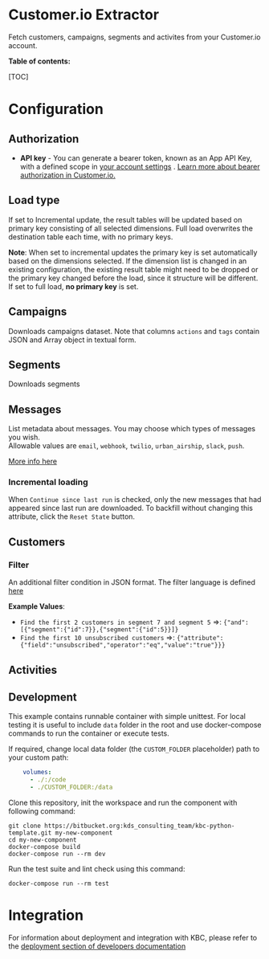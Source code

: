 # Customer.io Extractor

Fetch customers, campaigns, segments and activites from your Customer.io account.


**Table of contents:**  
  
[TOC]

# Configuration

## Authorization

- **API key** - You can generate a bearer token, known as an App API Key, with a defined scope in [your account settings](https://fly.customer.io/settings/api_credentials?keyType=app)
. [Learn more about bearer authorization in Customer.io.](https://customer.io/docs/managing-credentials)



## Load type

If set to Incremental update, the result tables will be updated based on primary key consisting of all selected dimensions. Full load overwrites the destination table each time, with no primary keys.

**Note**: When set to incremental updates the primary key is set automatically based on the dimensions selected. 
If the dimension list is changed in an existing configuration, the existing result table might need to be dropped or the primary key changed before the load, since it structure 
will be different. If set to full load, **no primary key** is set.

## Campaigns

Downloads campaigns dataset. Note that columns `actions` and `tags` contain JSON and Array object in textual form.

## Segments

Downloads segments

## Messages

List metadata about messages. You may choose which types of messages you wish.  
Allowable values are `email`, `webhook`, `twilio`, `urban_airship`, `slack`, `push`.

[More info here](https://customer.io/docs/api/#apibeta-apimessagesmessages_list) 

### Incremental loading

When `Continue since last run` is checked, only the new messages that had appeared since last run are downloaded. 
To backfill without changing this attribute, click the `Reset State` button.

## Customers

### Filter

An additional filter condition in JSON format. The filter language is defined [here](https://customer.io/docs/documentation/api-triggered-data-format.html#general-syntax)

**Example Values**: 

- `Find the first 2 customers in segment 7 and segment 5` =>: `{"and":[{"segment":{"id":7}},{"segment":{"id":5}}]}`
- `Find the first 10 unsubscribed customers` =>: `{"attribute":{"field":"unsubscribed","operator":"eq","value":"true"}}}`


## Activities 
 
 
 
## Development
 
This example contains runnable container with simple unittest. For local testing it is useful to include `data` folder in the root
and use docker-compose commands to run the container or execute tests. 

If required, change local data folder (the `CUSTOM_FOLDER` placeholder) path to your custom path:
```yaml
    volumes:
      - ./:/code
      - ./CUSTOM_FOLDER:/data
```

Clone this repository, init the workspace and run the component with following command:

```
git clone https://bitbucket.org:kds_consulting_team/kbc-python-template.git my-new-component
cd my-new-component
docker-compose build
docker-compose run --rm dev
```

Run the test suite and lint check using this command:

```
docker-compose run --rm test
```

# Integration

For information about deployment and integration with KBC, please refer to the [deployment section of developers documentation](https://developers.keboola.com/extend/component/deployment/) 